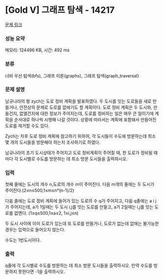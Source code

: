 # [Gold V] 그래프 탐색 - 14217 

[문제 링크](https://www.acmicpc.net/problem/14217) 

### 성능 요약

메모리: 124496 KB, 시간: 492 ms

### 분류

너비 우선 탐색(bfs), 그래프 이론(graphs), 그래프 탐색(graph_traversal)

### 문제 설명

<p>남규나라의 왕 zych는 도로 정비 계획을 발표하였다. 두 도시를 잇는 도로들을 새로 만들거나, 안전상의 문제로 도로를 없애기도 할 계획이다. 도로 정비 계획은 두 도시와, 만들건지, 없앨건지에 대한 정보가 주어지는데, 도로를 정비하는 일은 매우 큰 일이기에 계획을 순서대로 하나씩 시행해 나갈 것이다. 상황에 따라서는 계획에 포함돼서 만들어진 도로를 제거할 수도 있다.</p>

<p>Zych는 차후 도로 정비 계획에 참고하기 위하여, 각 도시들이 수도에 방문하는데 최소 몇 개의 도시들을 방문해야 하는지 조사하기로 하였다.</p>

<p>남규나라의 초기 도시상태가 주어지고 도로 정비계획이 주어질 때, 한 도로가 정비될 때마다 각 도시별로 수도를 방문하는 데 최소 방문 도시들을 출력하시오.</p>

### 입력 

 <p>첫째 줄에는 도시의 개수 n,도로의 개수 m이 주어진다. 다음 m개의 줄에는 두 도시가 주어진다.(2≤n≤500,1≤m≤n*(n-1)/2)</p>

<p>다음 줄에는 도로 정비 계획에 들어가 있는 도로의 수 q가 주어지고, 다음 q줄에는 a i j가 주어지는데, a가 1일때는 두 도시 i,j를 잇는 도로를 만들고, a가 2일때는 i,j를 잇는 도로를 없앤다. (1≤q≤500,1≤a≤2, 1≤i,j≤n)</p>

<p>두 도시 사이에 이미 도로가 있는데 또 도로를 만들거나, 도로가 없는데 없애는 불가능한 경우는 입력으로 들어오지 않는다.</p>

<p>수도는 1번도시이다.</p>

### 출력 

 <p>q줄에 각 도시별로 수도를 방문하는 데 최소 방문 도시들을 출력하시오. 만약 수도를 방문하지 못한다면 -1을 출력하시오.</p>

